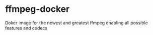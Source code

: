 # ffmpeg-docker
Doker image for the newest and greatest ffmpeg enabling all possible features and codecs
